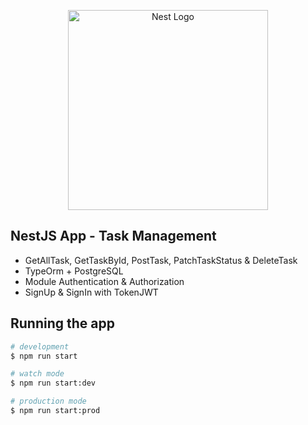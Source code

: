<p align="center">
  <a href="http://nestjs.com/" target="blank"><img src="https://nestjs.com/img/logo_text.svg" width="320" alt="Nest Logo" /></a>
</p>

## NestJS App - Task Management

- GetAllTask, GetTaskById, PostTask, PatchTaskStatus & DeleteTask
- TypeOrm + PostgreSQL
- Module Authentication & Authorization
- SignUp & SignIn with TokenJWT

## Running the app

```bash
# development
$ npm run start

# watch mode
$ npm run start:dev

# production mode
$ npm run start:prod
```

